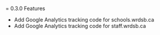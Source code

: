 = 0.3.0
Features
* Add Google Analytics tracking code for schools.wrdsb.ca
* Add Google Analytics tracking code for staff.wrdsb.ca
